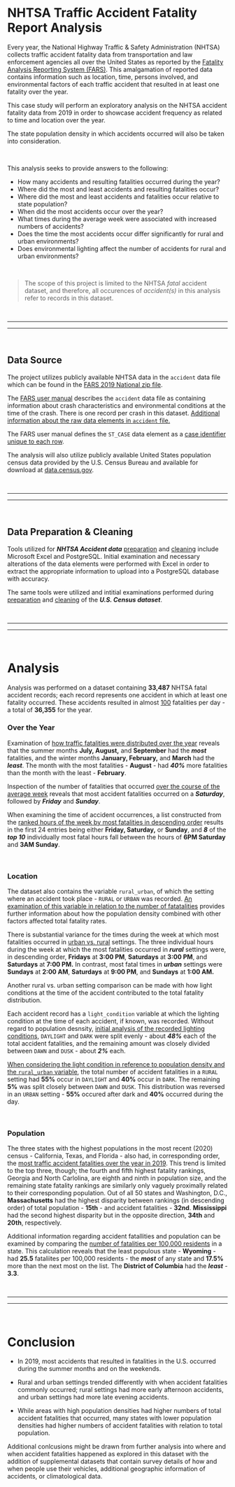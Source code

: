 # NHTSA Traffic Accident Fatality Report Analysis

Every year, the National Highway Traffic & Safety Administration (NHTSA) collects traffic accident fatality data from transportation and law enforcement agencies all over the United States as reported by the [Fatality Analysis Reporting System (FARS)](https://crashstats.nhtsa.dot.gov/Api/Public/ViewPublication/813417#page=6). This amalgamation of reported data contains information such as location, time, persons involved, and environmental factors of each traffic accident that resulted in at least one fatality over the year. 

This case study will perform an exploratory analysis on the NHTSA accident fatality data from 2019 in order to showcase accident frequency as related to time and location over the year. 

The state population density in which accidents occurred will also be taken into consideration. 


<br>

This analysis seeks to provide answers to the following:
* How many accidents and resulting fatalities occurred during the year?
* Where did the most and least accidents and resulting fatalities occur?
* Where did the most and least accidents and fatalities occur relative to state population?
* When did the most accidents occur over the year?
* What times during the average week were associated with increased numbers of accidents?
* Does the time the most accidents occur differ significantly for rural and urban environments?
* Does environmental lighting affect the number of accidents for rural and urban environments?

<br>

> The scope of this project is limited to the NHTSA *fatal* accident dataset, and therefore, all occurences of *accident(s)* in this analysis refer to records in this dataset. 

<br>

***
***

<br>

## Data Source

The project utilizes publicly available NHTSA data in the `accident` data file which can be found in the [FARS 2019 National zip file](https://static.nhtsa.gov/nhtsa/downloads/FARS/2019/National/FARS2019NationalCSV.zip). 

The [FARS user manual](https://crashstats.nhtsa.dot.gov/Api/Public/ViewPublication/813417#page=12) describes the `accident` data file as containing information about crash characteristics and environmental conditions at the time of the crash.  There is one record per crash in this dataset. [Additional information about the raw data elements in `accident` file.](https://crashstats.nhtsa.dot.gov/Api/Public/ViewPublication/813417#page=32)

The FARS user manual defines the `ST_CASE` data element as a [case identifier unique to each row](https://crashstats.nhtsa.dot.gov/Api/Public/ViewPublication/813417#page=38). 

The analysis will also utilize publicly available United States population census data provided by the U.S. Census Bureau and available for download at [data.census.gov](https://data.census.gov/table?q=population&g=010XX00US$0600000&tid=DECENNIALPL2020.P1).

<br>

***
***

<br>

## Data Preparation & Cleaning

Tools utilized for ***NHTSA Accident data*** [preparation](/fatal_crash_project/data_prep.md#-preparation) and [cleaning](/fatal_crash_project/data_prep.md#-cleaning) include Microsoft Excel and PostgreSQL. Initial examination and necessary alterations of the data elements were performed with Excel in order to extract the appropriate information to upload into a PostgreSQL database with accuracy.

The same tools were utilized and intitial examinations performed during [preparation](/fatal_crash_project/data_prep.md#-preparation-1) and [cleaning](/fatal_crash_project/data_prep.md#-cleaning-1) of the ***U.S. Census dataset***.

<br>

***
***

<br>

# Analysis
Analysis was performed on a dataset containing **33,487** NHTSA fatal accident records; each record represents one accident in which at least one fatality occurred.  These accidents resulted in almost [100](/fatal_crash_project/analysis.md#%E2%84%B9%EF%B8%8F-total-number-of-accidents-and-resulting-fatalities) fatalities per day - a total of **36,355** for the year.



### Over the Year
Examination of [how traffic fatalities were distributed over the year](/fatal_crash_project/analysis.md#%E2%84%B9%EF%B8%8F-accident-fatalities-per-month) reveals that the summer months **July, August,** and **September** had the ***most*** fatalities, and the winter months **January, February,** and **March** had the ***least***. The month with the most fatalities - **August** - had ***40%*** more fatalities than the month with the least - **February**.

Inspection of the number of fatalities that occurred [over the course of the average week](/fatal_crash_project/analysis.md#%E2%84%B9%EF%B8%8F-accident-fatalities-by-day-of-week) reveals that most accident fatalities occurred on a ***Saturday***, followed by ***Friday*** and ***Sunday***. 

When examining the time of accident occurrences, a list constructed from the [ranked hours of the week by most fatalities in descending order](/fatal_crash_project/analysis.md#%E2%84%B9%EF%B8%8F-accident-fatalities-by-hour-and-day-of-week) results in the first 24 entries being either **Friday, Saturday,** or **Sunday**, and ***8*** of the ***top 10*** individually most fatal hours fall between the hours of **6PM Saturday** and **3AM Sunday**.

<br>

### Location
The dataset also contains the variable `rural_urban`, of which the setting where an accident took place - `RURAL` or `URBAN` was recorded. [An examination of this variable in relation to the number of fatatalities](/fatal_crash_project/analysis.md#%E2%84%B9%EF%B8%8F-rural--urban-accident-fatalities) provides further information about how the population density combined with other factors affected total fatality rates.


There is substantial variance for the times during the week at which most fatalities occurred in [urban vs. rural](/fatal_crash_project/analysis.md#%E2%84%B9%EF%B8%8F-ten-most-fatal-hours-of-the-week-for-rural--urban-areas) settings. The three individual hours during the week at which the most fatalities occurred in ***rural*** settings were, in descending order, **Fridays** at **3:00 PM**, **Saturdays** at **3:00 PM**, and **Saturdays** at **7:00 PM.** In contrast, most fatal times in ***urban*** settings were **Sundays** at **2:00 AM**, **Saturdays** at **9:00 PM**, and **Sundays** at **1:00 AM.**

Another rural vs. urban setting comparison can be made with how light conditions at the time of the accident contributed to the total fatality distribution.

Each accident record has a `light_condition` variable at which the lighting condition at the time of each accident, if known, was recorded. Without regard to population desnsity, [initial analysis of the recorded lighting conditions](/fatal_crash_project/analysis.md#%E2%84%B9%EF%B8%8F-accident-fatalities-by-light-condition), `DAYLIGHT` and `DARK` were split evenly - about ***48%*** each of the total accident fatalities, and the remaining amount was closely divided between `DAWN` and `DUSK` - about ***2%*** each.

[When considering the light condition in reference to population density and the `rural_urban` variable](/fatal_crash_project/analysis.md#%E2%84%B9%EF%B8%8F-rural--urban-accident-fatalities-comparison-by-light-condition), the total number of accident fatalities in a `RURAL` setting had **55%** occur in `DAYLIGHT` and **40%** occur in `DARK`. The remaining **5%** was split closely between `DAWN` and `DUSK`. This distribution was reversed in an `URBAN` setting - **55%** occured after dark and **40%** occurred during the day.

<br>

### Population
The three states with the highest populations in the most recent (2020) census  - California, Texas, and Florida - also had, in corresponding order, the [most traffic accident fatalities over the year in 2019](/fatal_crash_project/analysis.md#%E2%84%B9%EF%B8%8F-most-accident-fatalities-ranked-vs-population). This trend is limited to the top three, though; the fourth and fifth highest fatality rankings, Georgia and North Carlolina, are eighth and ninth in population size, and the remaining state fatality rankings are similarly only vaguely proximally related to their corresponding population. Out of all 50 states and Washington, D.C., **Massachusetts** had the highest disparity between rankings (in descending order) of total population - **15th** - and accident fatalities - **32nd**. **Mississippi** had the second highest disparity but in the opposite direction, **34th** and **20th**, respectively.


Additional information regarding accident fatallities and population can be examined by comparing the [number of fatalities per 100,000 residents](/fatal_crash_project/analysis.md#%E2%84%B9%EF%B8%8F-accident-fatalities-per-100000-residents) in a state. This calculation reveals that the least populous state - **Wyoming** - had **25.5** fataliites per 100,000 residents - the ***most*** of any state and **17.5%** more than the next most on the list. The **District of Columbia** had the ***least*** - **3.3**.

<br>

***
***

<br>

# Conclusion

* In 2019, most accidents that resulted in fatalities in the U.S. occurred during the summer months and on the weekends. 

* Rural and urban settings trended differently with when accident fatalities commonly occurred; rural settings had more early afternoon accidents, and urban settings had more late evening accidents. 

* While areas with high population densities had higher numbers of total accident fatalities that occurred, many states with lower population densities had higher numbers of accident fatalities with relation to total population.

Additional conlcusions might be drawn from further analysis into where and when accident fatalities happened as explored in this dataset with the addition of supplemental datasets that contain survey details of how and when people use their vehicles, additional geographic information of accidents, or climatological data.









